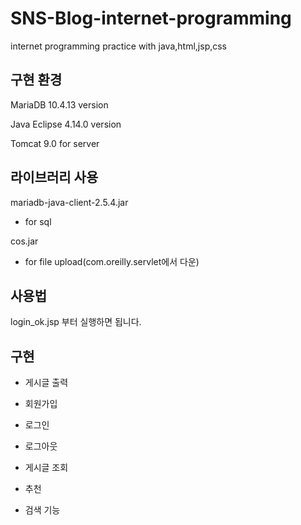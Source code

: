 # SNS-Blog-internet-programming

internet programming practice with java,html,jsp,css

## 구현 환경

MariaDB 10.4.13 version

Java Eclipse 4.14.0 version

Tomcat 9.0 for server


## 라이브러리 사용

mariadb-java-client-2.5.4.jar

  - for sql
  
cos.jar

  - for file upload(com.oreilly.servlet에서 다운)
  

## 사용법

login_ok.jsp 부터 실행하면 됩니다.

## 구현

- 게시글 출력

- 회원가입

- 로그인

- 로그아웃

- 게시글 조회

- 추천

- 검색 기능
